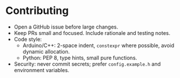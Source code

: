 # Contributing

- Open a GitHub issue before large changes.
- Keep PRs small and focused. Include rationale and testing notes.
- Code style:
  - Arduino/C++: 2-space indent, `constexpr` where possible, avoid dynamic allocation.
  - Python: PEP 8, type hints, small pure functions.
- Security: never commit secrets; prefer `config.example.h` and environment variables.
